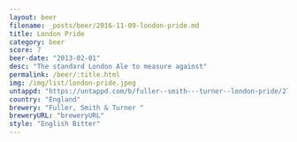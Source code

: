 ```yaml
---
layout: beer
filename: _posts/beer/2016-11-09-london-pride.md
title: London Pride
category: beer
score: 7
beer-date: "2013-02-01"
desc: "The standard London Ale to measure against"
permalink: /beer/:title.html
img: /img/list/london-pride.jpeg
untappd: "https://untappd.com/b/fuller--smith---turner--london-pride/2762"
country: "England"
brewery: "Fuller, Smith & Turner "
breweryURL: "breweryURL"
style: "English Bitter"
---
```

